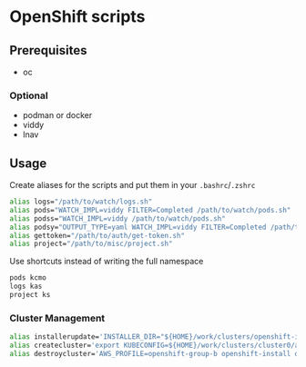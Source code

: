 # OpenShift scripts


## Prerequisites

- oc

### Optional

- podman or docker
- viddy
- lnav

## Usage

Create aliases for the scripts and put them in your `.bashrc`/`.zshrc`

```bash
alias logs="/path/to/watch/logs.sh"
alias pods="WATCH_IMPL=viddy FILTER=Completed /path/to/watch/pods.sh"
alias podss="WATCH_IMPL=viddy /path/to/watch/pods.sh"
alias podsy="OUTPUT_TYPE=yaml WATCH_IMPL=viddy FILTER=Completed /path/to/watch/pods.sh"
alias gettoken="/path/to/auth/get-token.sh"
alias project="/path/to/misc/project.sh"
```

Use shortcuts instead of writing the full namespace

```bash
pods kcmo
logs kas
project ks
```

### Cluster Management

```bash
alias installerupdate='INSTALLER_DIR="${HOME}/work/clusters/openshift-install" "${HOME}/projects/openshift-scripts/cluster/openshift/update-installer.sh"'
alias createcluster='export KUBECONFIG=${HOME}/work/clusters/cluster0/auth/kubeconfig; cp ${HOME}/work/{conf/ocpcred/install-config.yaml,clusters/cluster0/}; AWS_PROFILE=openshift-group-b openshift-install create cluster --dir ${HOME}/work/clusters/cluster0/ --log-level=debug; export KUBEADMIN_PASSWORD="$(cat ${HOME}/work/clusters/cluster0/auth/kubeadmin-password)"; DISABLE_CVO=false ${HOME}/path/to/openshift-scripts/cluster/openshift/initialize-cluster.sh username-cluster0'
alias destroycluster='AWS_PROFILE=openshift-group-b openshift-install destroy cluster --dir ${HOME}/work/clusters/cluster0/ --log-level=debug; unset KUBECONFIG; unset KUBEADMIN_PASSWORD; ${HOME}/path/to/openshift-scripts/cluster/openshift/clean-after-deleted-cluster.sh username'
```
